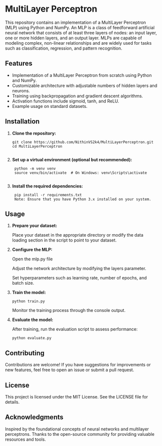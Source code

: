 # MultiLayer Perceptron

This repository contains an implementation of a MultiLayer Perceptron (MLP) using Python and NumPy. An MLP is a class of feedforward artificial neural network that consists of at least three layers of nodes: an input layer, one or more hidden layers, and an output layer. MLPs are capable of modeling complex, non-linear relationships and are widely used for tasks such as classification, regression, and pattern recognition.

## Features

- Implementation of a MultiLayer Perceptron from scratch using Python and NumPy.
- Customizable architecture with adjustable numbers of hidden layers and neurons.
- Training using backpropagation and gradient descent algorithms.
- Activation functions include sigmoid, tanh, and ReLU.
- Example usage on standard datasets.

## Installation

1. **Clone the repository:**

   ```
   git clone https://github.com/NithinVS2k4/MultiLayerPerceptron.git
   cd MultiLayerPerceptron
  
2. **Set up a virtual environment (optional but recommended):**
   ```
    python -m venv venv
    source venv/bin/activate  # On Windows: venv\Scripts\activate
  
3. **Install the required dependencies:**
   ```
    pip install -r requirements.txt
    Note: Ensure that you have Python 3.x installed on your system.

## Usage
1. **Prepare your dataset:**

     Place your dataset in the appropriate directory or modify the data loading section in the script to point to your dataset.
   
2. **Configure the MLP:**

      Open the mlp.py file
   
      Adjust the network architecture by modifying the layers parameter.
   
      Set hyperparameters such as learning rate, number of epochs, and batch size.

4. **Train the model:**
   ```
   python train.py
   ```
      Monitor the training process through the console output.

5. **Evaluate the model:**

     After training, run the evaluation script to assess performance:

       python evaluate.py
    
## Contributing
  Contributions are welcome! If you have suggestions for improvements or new features, feel free to open an issue or submit a pull request.

## License
  This project is licensed under the MIT License. See the LICENSE file for details.

## Acknowledgments
  Inspired by the foundational concepts of neural networks and multilayer perceptrons. 
  Thanks to the open-source community for providing valuable resources and tools.
